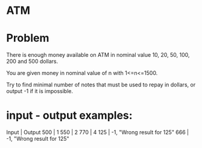 # ATM

# Problem

There is enough money available on ATM in nominal value 10, 20, 50, 100, 200 and 500 dollars.

You are given money in nominal value of n with 1<=n<=1500.

Try to find minimal number of notes that must be used to repay in dollars, or output -1 if it is impossible.

# input - output examples:

Input | Output
 500  |  1
 550  |  2
 770  |  4
 125  | -1, "Wrong result for 125"
 666  | -1, "Wrong result for 125"